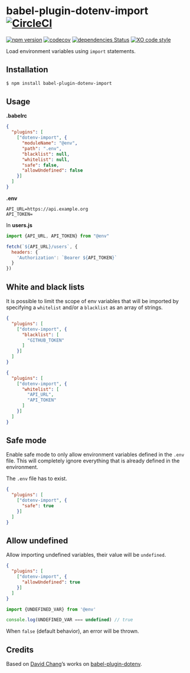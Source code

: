 # babel-plugin-dotenv-import [![CircleCI](https://circleci.com/gh/tusbar/babel-plugin-dotenv-import.svg?style=svg)](https://circleci.com/gh/tusbar/babel-plugin-dotenv-import)

[![npm version](https://img.shields.io/npm/v/babel-plugin-dotenv-import.svg)](https://www.npmjs.com/package/babel-plugin-dotenv-import)
[![codecov](https://codecov.io/gh/tusbar/babel-plugin-dotenv-import/branch/master/graph/badge.svg)](https://codecov.io/gh/tusbar/babel-plugin-dotenv-import)
[![dependencies Status](https://david-dm.org/tusbar/babel-plugin-dotenv-import/status.svg)](https://david-dm.org/tusbar/babel-plugin-dotenv-import)
[![XO code style](https://img.shields.io/badge/code_style-XO-5ed9c7.svg)](https://github.com/sindresorhus/xo)

Load environment variables using `import` statements.

## Installation

```sh
$ npm install babel-plugin-dotenv-import
```

## Usage

**.babelrc**

```json
{
  "plugins": [
    ["dotenv-import", {
      "moduleName": "@env",
      "path": ".env",
      "blacklist": null,
      "whitelist": null,
      "safe": false,
      "allowUndefined": false
    }]
  ]
}
```

**.env**

```dosini
API_URL=https://api.example.org
API_TOKEN=
```

In **users.js**

```js
import {API_URL, API_TOKEN} from "@env"

fetch(`${API_URL}/users`, {
  headers: {
    'Authorization': `Bearer ${API_TOKEN}`
  }
})
```

## White and black lists

It is possible to limit the scope of env variables that will be imported by specifying a `whitelist` and/or a `blacklist` as an array of strings.

```json
{
  "plugins": [
    ["dotenv-import", {
      "blacklist": [
        "GITHUB_TOKEN"
      ]
    }]
  ]
}
```

```json
{
  "plugins": [
    ["dotenv-import", {
      "whitelist": [
        "API_URL",
        "API_TOKEN"
      ]
    }]
  ]
}
```

## Safe mode

Enable safe mode to only allow environment variables defined in the `.env` file. This will completely ignore everything that is already defined in the environment.

The `.env` file has to exist.

```json
{
  "plugins": [
    ["dotenv-import", {
      "safe": true
    }]
  ]
}
```

## Allow undefined

Allow importing undefined variables, their value will be `undefined`.

```json
{
  "plugins": [
    ["dotenv-import", {
      "allowUndefined": true
    }]
  ]
}
```

```js
import {UNDEFINED_VAR} from '@env'

console.log(UNDEFINED_VAR === undefined) // true
```

When `false` (default behavior), an error will be thrown.

## Credits

Based on [David Chang](https://github.com/zetachang)’s works on [babel-plugin-dotenv](https://github.com/zetachang/react-native-dotenv/tree/master/babel-plugin-dotenv).
